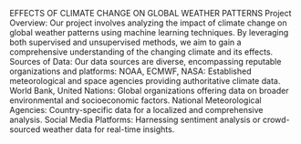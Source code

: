 EFFECTS OF CLIMATE CHANGE ON GLOBAL WEATHER PATTERNS
Project Overview: Our project involves analyzing the impact of climate change on global weather patterns using machine learning techniques. By leveraging both supervised and unsupervised methods, we aim to gain a comprehensive understanding of the changing climate and its effects.
Sources of Data: Our data sources are diverse, encompassing reputable organizations and platforms:
NOAA, ECMWF, NASA: Established meteorological and space agencies providing authoritative climate data.
World Bank, United Nations: Global organizations offering data on broader environmental and socioeconomic factors.
National Meteorological Agencies: Country-specific data for a localized and comprehensive analysis.
Social Media Platforms: Harnessing sentiment analysis or crowd-sourced weather data for real-time insights.
